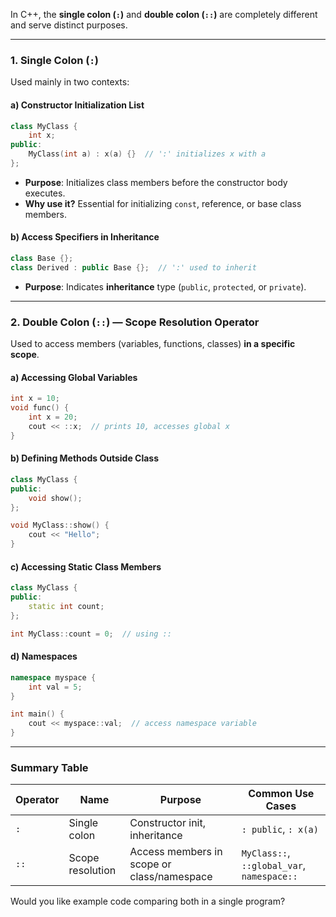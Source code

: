 In C++, the **single colon (`:`)** and **double colon (`::`)** are completely different and serve distinct purposes.

---

### **1. Single Colon (`:`)**

Used mainly in two contexts:

#### a) **Constructor Initialization List**

```cpp
class MyClass {
    int x;
public:
    MyClass(int a) : x(a) {}  // ':' initializes x with a
};
```

- **Purpose**: Initializes class members before the constructor body executes.
- **Why use it?** Essential for initializing `const`, reference, or base class members.

#### b) **Access Specifiers in Inheritance**

```cpp
class Base {};
class Derived : public Base {};  // ':' used to inherit
```

- **Purpose**: Indicates **inheritance** type (`public`, `protected`, or `private`).

---

### **2. Double Colon (`::`) — Scope Resolution Operator**

Used to access members (variables, functions, classes) **in a specific scope**.

#### a) **Accessing Global Variables**

```cpp
int x = 10;
void func() {
    int x = 20;
    cout << ::x;  // prints 10, accesses global x
}
```

#### b) **Defining Methods Outside Class**

```cpp
class MyClass {
public:
    void show();
};

void MyClass::show() {
    cout << "Hello";
}
```

#### c) **Accessing Static Class Members**

```cpp
class MyClass {
public:
    static int count;
};

int MyClass::count = 0;  // using ::
```

#### d) **Namespaces**

```cpp
namespace myspace {
    int val = 5;
}

int main() {
    cout << myspace::val;  // access namespace variable
}
```

---

### **Summary Table**

| Operator | Name                   | Purpose                                  | Common Use Cases                         |
|----------|------------------------|------------------------------------------|-------------------------------------------|
| `:`      | Single colon           | Constructor init, inheritance            | `: public`, `: x(a)`                      |
| `::`     | Scope resolution       | Access members in scope or class/namespace | `MyClass::`, `::global_var`, `namespace::` |

Would you like example code comparing both in a single program?
